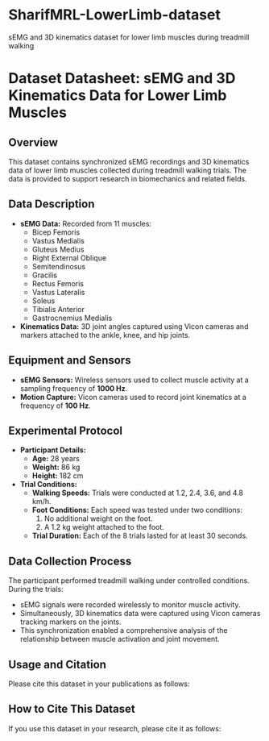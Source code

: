 # SharifMRL-LowerLimb-dataset
sEMG and 3D kinematics dataset for lower limb muscles during treadmill walking
# Dataset Datasheet: sEMG and 3D Kinematics Data for Lower Limb Muscles

## Overview
This dataset contains synchronized sEMG recordings and 3D kinematics data of lower limb muscles collected during treadmill walking trials. The data is provided to support research in biomechanics and related fields.

## Data Description
- **sEMG Data:** Recorded from 11 muscles:
  - Bicep Femoris
  - Vastus Medialis
  - Gluteus Medius
  - Right External Oblique
  - Semitendinosus
  - Gracilis
  - Rectus Femoris
  - Vastus Lateralis
  - Soleus
  - Tibialis Anterior
  - Gastrocnemius Medialis
- **Kinematics Data:** 3D joint angles captured using Vicon cameras and markers attached to the ankle, knee, and hip joints.

## Equipment and Sensors
- **sEMG Sensors:** Wireless sensors used to collect muscle activity at a sampling frequency of **1000 Hz**.
- **Motion Capture:** Vicon cameras used to record joint kinematics at a frequency of **100 Hz**.

## Experimental Protocol
- **Participant Details:**
  - **Age:** 28 years
  - **Weight:** 86 kg
  - **Height:** 182 cm
- **Trial Conditions:**
  - **Walking Speeds:** Trials were conducted at 1.2, 2.4, 3.6, and 4.8 km/h.
  - **Foot Conditions:** Each speed was tested under two conditions:
    1. No additional weight on the foot.
    2. A 1.2 kg weight attached to the foot.
  - **Trial Duration:** Each of the 8 trials lasted for at least 30 seconds.

## Data Collection Process
The participant performed treadmill walking under controlled conditions. During the trials:
- sEMG signals were recorded wirelessly to monitor muscle activity.
- Simultaneously, 3D kinematics data were captured using Vicon cameras tracking markers on the joints.
- This synchronization enabled a comprehensive analysis of the relationship between muscle activation and joint movement.

## Usage and Citation
Please cite this dataset in your publications as follows:

## How to Cite This Dataset

If you use this dataset in your research, please cite it as follows:

